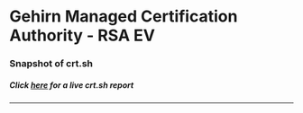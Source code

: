 # Gehirn Managed Certification Authority - RSA EV
### Snapshot of crt.sh
##### Click [here](https://crt.sh/?q=068F2EA355607CB95D3F4A8B53C6BB111395B18337292558D9082646CE5E3DEF) for a live crt.sh report

---
